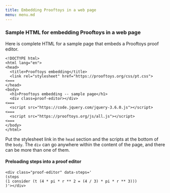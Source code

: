```yaml
---
title: Embedding Prooftoys in a web page
menu: menu.md
---
```

<style type="text/css">
.logicZone .content .code {
  font-family: "Roboto Mono", monospace;
}
</style>

### Sample HTML for embedding Prooftoys in a web page

Here is complete HTML for a sample page that embeds a Prooftoys proof editor.

~~~~
<!DOCTYPE html>
<html lang="en">
<head>
  <title>Prooftoys embedding</title>
  <link rel="stylesheet" href="https://prooftoys.org/css/pt.css">  <===
</head>
<body>
  <h1>Prooftoys embedding -- sample page</h1>
  <div class=proof-editor></div>                                   <===
  <script src="https://code.jquery.com/jquery-3.6.0.js"></script>  <===
  <script src="https://prooftoys.org/js/all.js"></script>          <===
</body>
</html>
~~~~

Put the stylesheet link in the `head` section and the scripts at the bottom of the `body`. The `div` can go anywhere within the content of the page, and there can be more than one of them.


#### Preloading steps into a proof editor

```text
<div class="proof-editor" data-steps='
(steps
(1 consider (t (4 * pi * r ** 2 = (4 / 3) * pi * r ** 3)))
)'></div>
```
